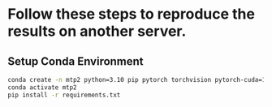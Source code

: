 # Follow these steps to reproduce the results on another server.

## Setup Conda Environment

```bash
conda create -n mtp2 python=3.10 pip pytorch torchvision pytorch-cuda=12.1 -c pytorch -c nvidia -y
conda activate mtp2
pip install -r requirements.txt
```
